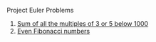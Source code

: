 Project Euler Problems
1. [Sum of all the multiples of 3 or 5 below 1000](./problem-1/problem-1.md)
2. [Even Fibonacci numbers](./problem-2/problem-2.md)